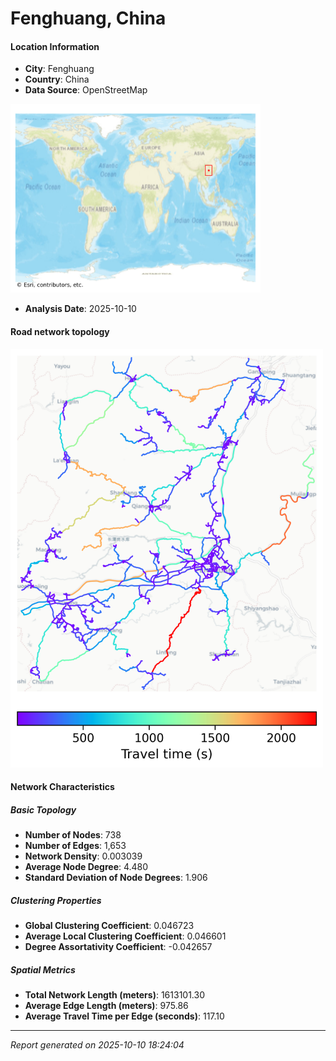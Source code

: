 # Fenghuang, China

#### Location Information

- **City**: Fenghuang
- **Country**: China
- **Data Source**: OpenStreetMap
<img src="Fenghuang_location.png" alt="Fenghuang Location Map" width="400" />

- **Analysis Date**: 2025-10-10

#### Road network topology

<img src="Fenghuang_network_map.png" alt="Fenghuang Road Network Map" width="500"/>

#### Network Characteristics

##### Basic Topology

- **Number of Nodes**: 738
- **Number of Edges**: 1,653
- **Network Density**: 0.003039
- **Average Node Degree**: 4.480
- **Standard Deviation of Node Degrees**: 1.906

##### Clustering Properties

- **Global Clustering Coefficient**: 0.046723
- **Average Local Clustering Coefficient**: 0.046601
- **Degree Assortativity Coefficient**: -0.042657

##### Spatial Metrics

- **Total Network Length (meters)**: 1613101.30
- **Average Edge Length (meters)**: 975.86
- **Average Travel Time per Edge (seconds)**: 117.10

---
*Report generated on 2025-10-10 18:24:04*
